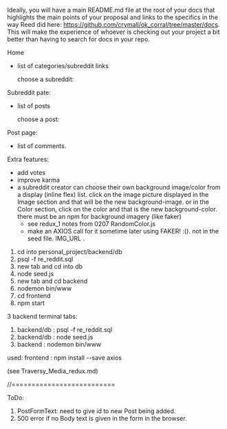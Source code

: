 Ideally, you will have a main README.md file at the root of your docs that highlights the main points of your proposal and links to the specifics in the way Reed did here: https://github.com/crymall/ok_corral/tree/master/docs. This will make the experience of whoever is checking out your project a bit better than having to search for docs in your repo.


Home
- list of categories/subreddit links

    choose a subreddit:

Subreddit pate:
- list of posts

    choose a post:

Post page:
- list of comments.


Extra features:
- add votes
- improve karma
- a subreddit creator can choose their own background image/color from a display (inline flex) list. click on the image picture displayed in the Image section and that will be the new background-image.
or in the Color section, click on the color and that is the new background-color.
there must be an npm for background imagery (like faker)
  - see redux_1 notes from 0207 RandomColor.js
  - make an AXIOS call for it sometime later using FAKER! :(). not in the seed file. IMG_URL .

1. cd into personal_project/backend/db
1. psql -f re_reddit.sql
2. new tab and cd into db
2. node seed.js
3. new tab and cd backend
3. nodemon bin/www
4. cd frontend
4. npm start

3 backend terminal tabs:
1. backend/db : psql -f re_reddit.sql
2. backend/db : node seed.js
3. backend : nodemon bin/www


used:
frontend : npm install --save axios

(see Traversy_Media_redux.md)





//==========================

ToDo:
1. PostFormText: need to give id to new Post being added.
2. 500 error if no Body text is given in the form in the browser.
